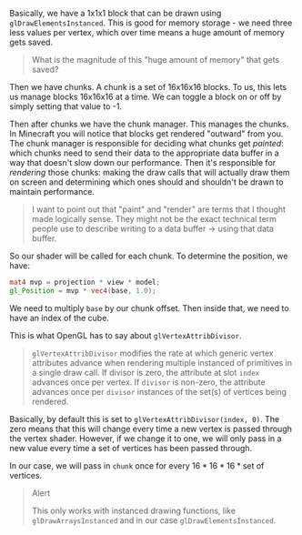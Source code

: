 Basically, we have a 1x1x1 block that can be drawn using `glDrawElementsInstanced`. This is good for memory storage - we need three less values per vertex, which over time means a huge amount of memory gets saved.

> What is the magnitude of this "huge amount of memory" that gets saved?

Then we have chunks. A chunk is a set of 16x16x16 blocks. To us, this lets us manage blocks 16x16x16 at a time. We can toggle a block on or off by simply setting that value to -1.

Then after chunks we have the chunk manager. This manages the chunks. In Minecraft you will notice that blocks get rendered "outward" from you. The chunk manager is responsible for deciding what chunks get *painted*: which chunks need to send their data to the appropriate data buffer in a way that doesn't slow down our performance. Then it's responsible for *rendering* those chunks: making the draw calls that will actually draw them on screen and determining which ones should and shouldn't be drawn to maintain performance.

> I want to point out that "paint" and "render" are terms that I thought made logically sense. They might not be the exact technical term people use to describe writing to a data buffer -> using that data buffer.

So our shader will be called for each chunk. To determine the position, we have:

```glsl
mat4 mvp = projection * view * model;
gl_Position = mvp * vec4(base, 1.0);
```

We need to multiply `base` by our chunk offset. Then inside that, we need to have an index of the cube.

This is what OpenGL has to say about `glVertexAttribDivisor`.

> `glVertexAttribDivisor` modifies the rate at which generic vertex attributes advance when rendering multiple instanced of primitives in a single draw call. If divisor is zero, the attribute at slot `index` advances once per vertex. If `divisor` is non-zero, the attribute advances once per `divisor` instances of the set(s) of vertices being rendered.

Basically, by default this is set to `glVertexAttribDivisor(index, 0)`. The zero means that this will change every time a new vertex is passed through the vertex shader. However, if we change it to one, we will only pass in a new value every time a set of vertices has been passed through.

In our case, we will pass in `chunk` once for every $16 * 16 * 16 * \text{set of vertices}$.

> Alert
>
> This only works with instanced drawing functions, like `glDrawArraysInstanced` and in our case `glDrawElementsInstanced`.
